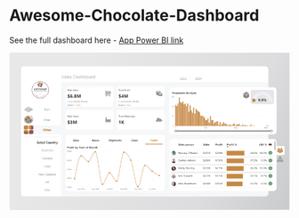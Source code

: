 # Awesome-Chocolate-Dashboard

See the full dashboard here - [App Power BI link](https://app.powerbi.com/view?r=eyJrIjoiMTkzZGMzOWMtMDc3Mi00NjdmLWE4ZmUtOTkxMWI0M2JjNmUzIiwidCI6IjhiNWNhYmI5LWYwN2UtNDY4NC05OGNmLWFjY2RjZmE4NDU0YSJ9)

![Portfolio Dashboard](<Awesome Chocolate Dashboard.PNG>)
